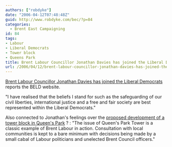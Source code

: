```yaml
---
authors: ["robdyke"]
date: "2006-04-12T07:48:48Z"
guid: http://www.robdyke.com/bec/?p=84
categories:
  - Brent East Campaigning
id: 84
tags:
- Labour
- Liberal Democrats
- Tower block
- Queens Park
title: Brent Labour Councillor Jonathan Davies has joined the Liberal Democrats
url: /2006/04/12/brent-labour-councillor-jonathan-davies-has-joined-the-liberal-democrats/
---
```

[Brent Labour Councillor Jonathan Davies has joined the Liberal Democrats](http://www.brentlibdems.org.uk/) reports the BELD website.

"I have realised that the beliefs I stand for such as the safeguarding of our civil liberties, international justice and a free and fair society are best represented within the Liberal Democrats."

Also connected to Jonathan's feelings over the [proposed development of a tower block in Queen's Park](http://stopthetower.co.uk) ? : "The issue of Queen's Park Tower is a classic example of Brent Labour in action. Consultation with local communities is kept to a bare minimum with decisions being made by a small cabal of Labour politicians and unelected Brent Council officers."